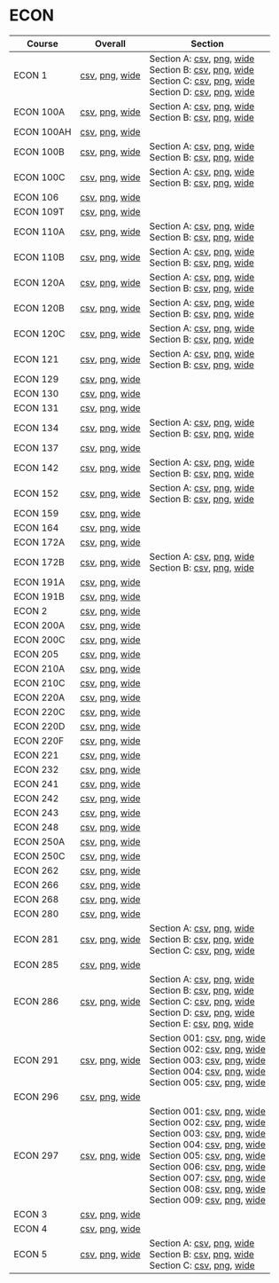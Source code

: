 # ECON

| Course | Overall | Section |
| ------ | ------- | ------- |
| ECON 1 | [csv](https://github.com/UCSD-Historical-Enrollment-Data/2024Fall/blob/main/overall/ECON%201.csv), [png](https://raw.githubusercontent.com/UCSD-Historical-Enrollment-Data/2024Fall/main/plot_overall/ECON%201.png), [wide](https://raw.githubusercontent.com/UCSD-Historical-Enrollment-Data/2024Fall/main/plot_overall_wide/ECON%201.png) | Section A: [csv](https://github.com/UCSD-Historical-Enrollment-Data/2024Fall/blob/main/section/ECON%201_A.csv), [png](https://raw.githubusercontent.com/UCSD-Historical-Enrollment-Data/2024Fall/main/plot_section/ECON%201_A.png), [wide](https://raw.githubusercontent.com/UCSD-Historical-Enrollment-Data/2024Fall/main/plot_section_wide/ECON%201_A.png)<br>Section B: [csv](https://github.com/UCSD-Historical-Enrollment-Data/2024Fall/blob/main/section/ECON%201_B.csv), [png](https://raw.githubusercontent.com/UCSD-Historical-Enrollment-Data/2024Fall/main/plot_section/ECON%201_B.png), [wide](https://raw.githubusercontent.com/UCSD-Historical-Enrollment-Data/2024Fall/main/plot_section_wide/ECON%201_B.png)<br>Section C: [csv](https://github.com/UCSD-Historical-Enrollment-Data/2024Fall/blob/main/section/ECON%201_C.csv), [png](https://raw.githubusercontent.com/UCSD-Historical-Enrollment-Data/2024Fall/main/plot_section/ECON%201_C.png), [wide](https://raw.githubusercontent.com/UCSD-Historical-Enrollment-Data/2024Fall/main/plot_section_wide/ECON%201_C.png)<br>Section D: [csv](https://github.com/UCSD-Historical-Enrollment-Data/2024Fall/blob/main/section/ECON%201_D.csv), [png](https://raw.githubusercontent.com/UCSD-Historical-Enrollment-Data/2024Fall/main/plot_section/ECON%201_D.png), [wide](https://raw.githubusercontent.com/UCSD-Historical-Enrollment-Data/2024Fall/main/plot_section_wide/ECON%201_D.png) |
| ECON 100A | [csv](https://github.com/UCSD-Historical-Enrollment-Data/2024Fall/blob/main/overall/ECON%20100A.csv), [png](https://raw.githubusercontent.com/UCSD-Historical-Enrollment-Data/2024Fall/main/plot_overall/ECON%20100A.png), [wide](https://raw.githubusercontent.com/UCSD-Historical-Enrollment-Data/2024Fall/main/plot_overall_wide/ECON%20100A.png) | Section A: [csv](https://github.com/UCSD-Historical-Enrollment-Data/2024Fall/blob/main/section/ECON%20100A_A.csv), [png](https://raw.githubusercontent.com/UCSD-Historical-Enrollment-Data/2024Fall/main/plot_section/ECON%20100A_A.png), [wide](https://raw.githubusercontent.com/UCSD-Historical-Enrollment-Data/2024Fall/main/plot_section_wide/ECON%20100A_A.png)<br>Section B: [csv](https://github.com/UCSD-Historical-Enrollment-Data/2024Fall/blob/main/section/ECON%20100A_B.csv), [png](https://raw.githubusercontent.com/UCSD-Historical-Enrollment-Data/2024Fall/main/plot_section/ECON%20100A_B.png), [wide](https://raw.githubusercontent.com/UCSD-Historical-Enrollment-Data/2024Fall/main/plot_section_wide/ECON%20100A_B.png) |
| ECON 100AH | [csv](https://github.com/UCSD-Historical-Enrollment-Data/2024Fall/blob/main/overall/ECON%20100AH.csv), [png](https://raw.githubusercontent.com/UCSD-Historical-Enrollment-Data/2024Fall/main/plot_overall/ECON%20100AH.png), [wide](https://raw.githubusercontent.com/UCSD-Historical-Enrollment-Data/2024Fall/main/plot_overall_wide/ECON%20100AH.png) |  |
| ECON 100B | [csv](https://github.com/UCSD-Historical-Enrollment-Data/2024Fall/blob/main/overall/ECON%20100B.csv), [png](https://raw.githubusercontent.com/UCSD-Historical-Enrollment-Data/2024Fall/main/plot_overall/ECON%20100B.png), [wide](https://raw.githubusercontent.com/UCSD-Historical-Enrollment-Data/2024Fall/main/plot_overall_wide/ECON%20100B.png) | Section A: [csv](https://github.com/UCSD-Historical-Enrollment-Data/2024Fall/blob/main/section/ECON%20100B_A.csv), [png](https://raw.githubusercontent.com/UCSD-Historical-Enrollment-Data/2024Fall/main/plot_section/ECON%20100B_A.png), [wide](https://raw.githubusercontent.com/UCSD-Historical-Enrollment-Data/2024Fall/main/plot_section_wide/ECON%20100B_A.png)<br>Section B: [csv](https://github.com/UCSD-Historical-Enrollment-Data/2024Fall/blob/main/section/ECON%20100B_B.csv), [png](https://raw.githubusercontent.com/UCSD-Historical-Enrollment-Data/2024Fall/main/plot_section/ECON%20100B_B.png), [wide](https://raw.githubusercontent.com/UCSD-Historical-Enrollment-Data/2024Fall/main/plot_section_wide/ECON%20100B_B.png) |
| ECON 100C | [csv](https://github.com/UCSD-Historical-Enrollment-Data/2024Fall/blob/main/overall/ECON%20100C.csv), [png](https://raw.githubusercontent.com/UCSD-Historical-Enrollment-Data/2024Fall/main/plot_overall/ECON%20100C.png), [wide](https://raw.githubusercontent.com/UCSD-Historical-Enrollment-Data/2024Fall/main/plot_overall_wide/ECON%20100C.png) | Section A: [csv](https://github.com/UCSD-Historical-Enrollment-Data/2024Fall/blob/main/section/ECON%20100C_A.csv), [png](https://raw.githubusercontent.com/UCSD-Historical-Enrollment-Data/2024Fall/main/plot_section/ECON%20100C_A.png), [wide](https://raw.githubusercontent.com/UCSD-Historical-Enrollment-Data/2024Fall/main/plot_section_wide/ECON%20100C_A.png)<br>Section B: [csv](https://github.com/UCSD-Historical-Enrollment-Data/2024Fall/blob/main/section/ECON%20100C_B.csv), [png](https://raw.githubusercontent.com/UCSD-Historical-Enrollment-Data/2024Fall/main/plot_section/ECON%20100C_B.png), [wide](https://raw.githubusercontent.com/UCSD-Historical-Enrollment-Data/2024Fall/main/plot_section_wide/ECON%20100C_B.png) |
| ECON 106 | [csv](https://github.com/UCSD-Historical-Enrollment-Data/2024Fall/blob/main/overall/ECON%20106.csv), [png](https://raw.githubusercontent.com/UCSD-Historical-Enrollment-Data/2024Fall/main/plot_overall/ECON%20106.png), [wide](https://raw.githubusercontent.com/UCSD-Historical-Enrollment-Data/2024Fall/main/plot_overall_wide/ECON%20106.png) |  |
| ECON 109T | [csv](https://github.com/UCSD-Historical-Enrollment-Data/2024Fall/blob/main/overall/ECON%20109T.csv), [png](https://raw.githubusercontent.com/UCSD-Historical-Enrollment-Data/2024Fall/main/plot_overall/ECON%20109T.png), [wide](https://raw.githubusercontent.com/UCSD-Historical-Enrollment-Data/2024Fall/main/plot_overall_wide/ECON%20109T.png) |  |
| ECON 110A | [csv](https://github.com/UCSD-Historical-Enrollment-Data/2024Fall/blob/main/overall/ECON%20110A.csv), [png](https://raw.githubusercontent.com/UCSD-Historical-Enrollment-Data/2024Fall/main/plot_overall/ECON%20110A.png), [wide](https://raw.githubusercontent.com/UCSD-Historical-Enrollment-Data/2024Fall/main/plot_overall_wide/ECON%20110A.png) | Section A: [csv](https://github.com/UCSD-Historical-Enrollment-Data/2024Fall/blob/main/section/ECON%20110A_A.csv), [png](https://raw.githubusercontent.com/UCSD-Historical-Enrollment-Data/2024Fall/main/plot_section/ECON%20110A_A.png), [wide](https://raw.githubusercontent.com/UCSD-Historical-Enrollment-Data/2024Fall/main/plot_section_wide/ECON%20110A_A.png)<br>Section B: [csv](https://github.com/UCSD-Historical-Enrollment-Data/2024Fall/blob/main/section/ECON%20110A_B.csv), [png](https://raw.githubusercontent.com/UCSD-Historical-Enrollment-Data/2024Fall/main/plot_section/ECON%20110A_B.png), [wide](https://raw.githubusercontent.com/UCSD-Historical-Enrollment-Data/2024Fall/main/plot_section_wide/ECON%20110A_B.png) |
| ECON 110B | [csv](https://github.com/UCSD-Historical-Enrollment-Data/2024Fall/blob/main/overall/ECON%20110B.csv), [png](https://raw.githubusercontent.com/UCSD-Historical-Enrollment-Data/2024Fall/main/plot_overall/ECON%20110B.png), [wide](https://raw.githubusercontent.com/UCSD-Historical-Enrollment-Data/2024Fall/main/plot_overall_wide/ECON%20110B.png) | Section A: [csv](https://github.com/UCSD-Historical-Enrollment-Data/2024Fall/blob/main/section/ECON%20110B_A.csv), [png](https://raw.githubusercontent.com/UCSD-Historical-Enrollment-Data/2024Fall/main/plot_section/ECON%20110B_A.png), [wide](https://raw.githubusercontent.com/UCSD-Historical-Enrollment-Data/2024Fall/main/plot_section_wide/ECON%20110B_A.png)<br>Section B: [csv](https://github.com/UCSD-Historical-Enrollment-Data/2024Fall/blob/main/section/ECON%20110B_B.csv), [png](https://raw.githubusercontent.com/UCSD-Historical-Enrollment-Data/2024Fall/main/plot_section/ECON%20110B_B.png), [wide](https://raw.githubusercontent.com/UCSD-Historical-Enrollment-Data/2024Fall/main/plot_section_wide/ECON%20110B_B.png) |
| ECON 120A | [csv](https://github.com/UCSD-Historical-Enrollment-Data/2024Fall/blob/main/overall/ECON%20120A.csv), [png](https://raw.githubusercontent.com/UCSD-Historical-Enrollment-Data/2024Fall/main/plot_overall/ECON%20120A.png), [wide](https://raw.githubusercontent.com/UCSD-Historical-Enrollment-Data/2024Fall/main/plot_overall_wide/ECON%20120A.png) | Section A: [csv](https://github.com/UCSD-Historical-Enrollment-Data/2024Fall/blob/main/section/ECON%20120A_A.csv), [png](https://raw.githubusercontent.com/UCSD-Historical-Enrollment-Data/2024Fall/main/plot_section/ECON%20120A_A.png), [wide](https://raw.githubusercontent.com/UCSD-Historical-Enrollment-Data/2024Fall/main/plot_section_wide/ECON%20120A_A.png)<br>Section B: [csv](https://github.com/UCSD-Historical-Enrollment-Data/2024Fall/blob/main/section/ECON%20120A_B.csv), [png](https://raw.githubusercontent.com/UCSD-Historical-Enrollment-Data/2024Fall/main/plot_section/ECON%20120A_B.png), [wide](https://raw.githubusercontent.com/UCSD-Historical-Enrollment-Data/2024Fall/main/plot_section_wide/ECON%20120A_B.png) |
| ECON 120B | [csv](https://github.com/UCSD-Historical-Enrollment-Data/2024Fall/blob/main/overall/ECON%20120B.csv), [png](https://raw.githubusercontent.com/UCSD-Historical-Enrollment-Data/2024Fall/main/plot_overall/ECON%20120B.png), [wide](https://raw.githubusercontent.com/UCSD-Historical-Enrollment-Data/2024Fall/main/plot_overall_wide/ECON%20120B.png) | Section A: [csv](https://github.com/UCSD-Historical-Enrollment-Data/2024Fall/blob/main/section/ECON%20120B_A.csv), [png](https://raw.githubusercontent.com/UCSD-Historical-Enrollment-Data/2024Fall/main/plot_section/ECON%20120B_A.png), [wide](https://raw.githubusercontent.com/UCSD-Historical-Enrollment-Data/2024Fall/main/plot_section_wide/ECON%20120B_A.png)<br>Section B: [csv](https://github.com/UCSD-Historical-Enrollment-Data/2024Fall/blob/main/section/ECON%20120B_B.csv), [png](https://raw.githubusercontent.com/UCSD-Historical-Enrollment-Data/2024Fall/main/plot_section/ECON%20120B_B.png), [wide](https://raw.githubusercontent.com/UCSD-Historical-Enrollment-Data/2024Fall/main/plot_section_wide/ECON%20120B_B.png) |
| ECON 120C | [csv](https://github.com/UCSD-Historical-Enrollment-Data/2024Fall/blob/main/overall/ECON%20120C.csv), [png](https://raw.githubusercontent.com/UCSD-Historical-Enrollment-Data/2024Fall/main/plot_overall/ECON%20120C.png), [wide](https://raw.githubusercontent.com/UCSD-Historical-Enrollment-Data/2024Fall/main/plot_overall_wide/ECON%20120C.png) | Section A: [csv](https://github.com/UCSD-Historical-Enrollment-Data/2024Fall/blob/main/section/ECON%20120C_A.csv), [png](https://raw.githubusercontent.com/UCSD-Historical-Enrollment-Data/2024Fall/main/plot_section/ECON%20120C_A.png), [wide](https://raw.githubusercontent.com/UCSD-Historical-Enrollment-Data/2024Fall/main/plot_section_wide/ECON%20120C_A.png)<br>Section B: [csv](https://github.com/UCSD-Historical-Enrollment-Data/2024Fall/blob/main/section/ECON%20120C_B.csv), [png](https://raw.githubusercontent.com/UCSD-Historical-Enrollment-Data/2024Fall/main/plot_section/ECON%20120C_B.png), [wide](https://raw.githubusercontent.com/UCSD-Historical-Enrollment-Data/2024Fall/main/plot_section_wide/ECON%20120C_B.png) |
| ECON 121 | [csv](https://github.com/UCSD-Historical-Enrollment-Data/2024Fall/blob/main/overall/ECON%20121.csv), [png](https://raw.githubusercontent.com/UCSD-Historical-Enrollment-Data/2024Fall/main/plot_overall/ECON%20121.png), [wide](https://raw.githubusercontent.com/UCSD-Historical-Enrollment-Data/2024Fall/main/plot_overall_wide/ECON%20121.png) | Section A: [csv](https://github.com/UCSD-Historical-Enrollment-Data/2024Fall/blob/main/section/ECON%20121_A.csv), [png](https://raw.githubusercontent.com/UCSD-Historical-Enrollment-Data/2024Fall/main/plot_section/ECON%20121_A.png), [wide](https://raw.githubusercontent.com/UCSD-Historical-Enrollment-Data/2024Fall/main/plot_section_wide/ECON%20121_A.png)<br>Section B: [csv](https://github.com/UCSD-Historical-Enrollment-Data/2024Fall/blob/main/section/ECON%20121_B.csv), [png](https://raw.githubusercontent.com/UCSD-Historical-Enrollment-Data/2024Fall/main/plot_section/ECON%20121_B.png), [wide](https://raw.githubusercontent.com/UCSD-Historical-Enrollment-Data/2024Fall/main/plot_section_wide/ECON%20121_B.png) |
| ECON 129 | [csv](https://github.com/UCSD-Historical-Enrollment-Data/2024Fall/blob/main/overall/ECON%20129.csv), [png](https://raw.githubusercontent.com/UCSD-Historical-Enrollment-Data/2024Fall/main/plot_overall/ECON%20129.png), [wide](https://raw.githubusercontent.com/UCSD-Historical-Enrollment-Data/2024Fall/main/plot_overall_wide/ECON%20129.png) |  |
| ECON 130 | [csv](https://github.com/UCSD-Historical-Enrollment-Data/2024Fall/blob/main/overall/ECON%20130.csv), [png](https://raw.githubusercontent.com/UCSD-Historical-Enrollment-Data/2024Fall/main/plot_overall/ECON%20130.png), [wide](https://raw.githubusercontent.com/UCSD-Historical-Enrollment-Data/2024Fall/main/plot_overall_wide/ECON%20130.png) |  |
| ECON 131 | [csv](https://github.com/UCSD-Historical-Enrollment-Data/2024Fall/blob/main/overall/ECON%20131.csv), [png](https://raw.githubusercontent.com/UCSD-Historical-Enrollment-Data/2024Fall/main/plot_overall/ECON%20131.png), [wide](https://raw.githubusercontent.com/UCSD-Historical-Enrollment-Data/2024Fall/main/plot_overall_wide/ECON%20131.png) |  |
| ECON 134 | [csv](https://github.com/UCSD-Historical-Enrollment-Data/2024Fall/blob/main/overall/ECON%20134.csv), [png](https://raw.githubusercontent.com/UCSD-Historical-Enrollment-Data/2024Fall/main/plot_overall/ECON%20134.png), [wide](https://raw.githubusercontent.com/UCSD-Historical-Enrollment-Data/2024Fall/main/plot_overall_wide/ECON%20134.png) | Section A: [csv](https://github.com/UCSD-Historical-Enrollment-Data/2024Fall/blob/main/section/ECON%20134_A.csv), [png](https://raw.githubusercontent.com/UCSD-Historical-Enrollment-Data/2024Fall/main/plot_section/ECON%20134_A.png), [wide](https://raw.githubusercontent.com/UCSD-Historical-Enrollment-Data/2024Fall/main/plot_section_wide/ECON%20134_A.png)<br>Section B: [csv](https://github.com/UCSD-Historical-Enrollment-Data/2024Fall/blob/main/section/ECON%20134_B.csv), [png](https://raw.githubusercontent.com/UCSD-Historical-Enrollment-Data/2024Fall/main/plot_section/ECON%20134_B.png), [wide](https://raw.githubusercontent.com/UCSD-Historical-Enrollment-Data/2024Fall/main/plot_section_wide/ECON%20134_B.png) |
| ECON 137 | [csv](https://github.com/UCSD-Historical-Enrollment-Data/2024Fall/blob/main/overall/ECON%20137.csv), [png](https://raw.githubusercontent.com/UCSD-Historical-Enrollment-Data/2024Fall/main/plot_overall/ECON%20137.png), [wide](https://raw.githubusercontent.com/UCSD-Historical-Enrollment-Data/2024Fall/main/plot_overall_wide/ECON%20137.png) |  |
| ECON 142 | [csv](https://github.com/UCSD-Historical-Enrollment-Data/2024Fall/blob/main/overall/ECON%20142.csv), [png](https://raw.githubusercontent.com/UCSD-Historical-Enrollment-Data/2024Fall/main/plot_overall/ECON%20142.png), [wide](https://raw.githubusercontent.com/UCSD-Historical-Enrollment-Data/2024Fall/main/plot_overall_wide/ECON%20142.png) | Section A: [csv](https://github.com/UCSD-Historical-Enrollment-Data/2024Fall/blob/main/section/ECON%20142_A.csv), [png](https://raw.githubusercontent.com/UCSD-Historical-Enrollment-Data/2024Fall/main/plot_section/ECON%20142_A.png), [wide](https://raw.githubusercontent.com/UCSD-Historical-Enrollment-Data/2024Fall/main/plot_section_wide/ECON%20142_A.png)<br>Section B: [csv](https://github.com/UCSD-Historical-Enrollment-Data/2024Fall/blob/main/section/ECON%20142_B.csv), [png](https://raw.githubusercontent.com/UCSD-Historical-Enrollment-Data/2024Fall/main/plot_section/ECON%20142_B.png), [wide](https://raw.githubusercontent.com/UCSD-Historical-Enrollment-Data/2024Fall/main/plot_section_wide/ECON%20142_B.png) |
| ECON 152 | [csv](https://github.com/UCSD-Historical-Enrollment-Data/2024Fall/blob/main/overall/ECON%20152.csv), [png](https://raw.githubusercontent.com/UCSD-Historical-Enrollment-Data/2024Fall/main/plot_overall/ECON%20152.png), [wide](https://raw.githubusercontent.com/UCSD-Historical-Enrollment-Data/2024Fall/main/plot_overall_wide/ECON%20152.png) | Section A: [csv](https://github.com/UCSD-Historical-Enrollment-Data/2024Fall/blob/main/section/ECON%20152_A.csv), [png](https://raw.githubusercontent.com/UCSD-Historical-Enrollment-Data/2024Fall/main/plot_section/ECON%20152_A.png), [wide](https://raw.githubusercontent.com/UCSD-Historical-Enrollment-Data/2024Fall/main/plot_section_wide/ECON%20152_A.png)<br>Section B: [csv](https://github.com/UCSD-Historical-Enrollment-Data/2024Fall/blob/main/section/ECON%20152_B.csv), [png](https://raw.githubusercontent.com/UCSD-Historical-Enrollment-Data/2024Fall/main/plot_section/ECON%20152_B.png), [wide](https://raw.githubusercontent.com/UCSD-Historical-Enrollment-Data/2024Fall/main/plot_section_wide/ECON%20152_B.png) |
| ECON 159 | [csv](https://github.com/UCSD-Historical-Enrollment-Data/2024Fall/blob/main/overall/ECON%20159.csv), [png](https://raw.githubusercontent.com/UCSD-Historical-Enrollment-Data/2024Fall/main/plot_overall/ECON%20159.png), [wide](https://raw.githubusercontent.com/UCSD-Historical-Enrollment-Data/2024Fall/main/plot_overall_wide/ECON%20159.png) |  |
| ECON 164 | [csv](https://github.com/UCSD-Historical-Enrollment-Data/2024Fall/blob/main/overall/ECON%20164.csv), [png](https://raw.githubusercontent.com/UCSD-Historical-Enrollment-Data/2024Fall/main/plot_overall/ECON%20164.png), [wide](https://raw.githubusercontent.com/UCSD-Historical-Enrollment-Data/2024Fall/main/plot_overall_wide/ECON%20164.png) |  |
| ECON 172A | [csv](https://github.com/UCSD-Historical-Enrollment-Data/2024Fall/blob/main/overall/ECON%20172A.csv), [png](https://raw.githubusercontent.com/UCSD-Historical-Enrollment-Data/2024Fall/main/plot_overall/ECON%20172A.png), [wide](https://raw.githubusercontent.com/UCSD-Historical-Enrollment-Data/2024Fall/main/plot_overall_wide/ECON%20172A.png) |  |
| ECON 172B | [csv](https://github.com/UCSD-Historical-Enrollment-Data/2024Fall/blob/main/overall/ECON%20172B.csv), [png](https://raw.githubusercontent.com/UCSD-Historical-Enrollment-Data/2024Fall/main/plot_overall/ECON%20172B.png), [wide](https://raw.githubusercontent.com/UCSD-Historical-Enrollment-Data/2024Fall/main/plot_overall_wide/ECON%20172B.png) | Section A: [csv](https://github.com/UCSD-Historical-Enrollment-Data/2024Fall/blob/main/section/ECON%20172B_A.csv), [png](https://raw.githubusercontent.com/UCSD-Historical-Enrollment-Data/2024Fall/main/plot_section/ECON%20172B_A.png), [wide](https://raw.githubusercontent.com/UCSD-Historical-Enrollment-Data/2024Fall/main/plot_section_wide/ECON%20172B_A.png)<br>Section B: [csv](https://github.com/UCSD-Historical-Enrollment-Data/2024Fall/blob/main/section/ECON%20172B_B.csv), [png](https://raw.githubusercontent.com/UCSD-Historical-Enrollment-Data/2024Fall/main/plot_section/ECON%20172B_B.png), [wide](https://raw.githubusercontent.com/UCSD-Historical-Enrollment-Data/2024Fall/main/plot_section_wide/ECON%20172B_B.png) |
| ECON 191A | [csv](https://github.com/UCSD-Historical-Enrollment-Data/2024Fall/blob/main/overall/ECON%20191A.csv), [png](https://raw.githubusercontent.com/UCSD-Historical-Enrollment-Data/2024Fall/main/plot_overall/ECON%20191A.png), [wide](https://raw.githubusercontent.com/UCSD-Historical-Enrollment-Data/2024Fall/main/plot_overall_wide/ECON%20191A.png) |  |
| ECON 191B | [csv](https://github.com/UCSD-Historical-Enrollment-Data/2024Fall/blob/main/overall/ECON%20191B.csv), [png](https://raw.githubusercontent.com/UCSD-Historical-Enrollment-Data/2024Fall/main/plot_overall/ECON%20191B.png), [wide](https://raw.githubusercontent.com/UCSD-Historical-Enrollment-Data/2024Fall/main/plot_overall_wide/ECON%20191B.png) |  |
| ECON 2 | [csv](https://github.com/UCSD-Historical-Enrollment-Data/2024Fall/blob/main/overall/ECON%202.csv), [png](https://raw.githubusercontent.com/UCSD-Historical-Enrollment-Data/2024Fall/main/plot_overall/ECON%202.png), [wide](https://raw.githubusercontent.com/UCSD-Historical-Enrollment-Data/2024Fall/main/plot_overall_wide/ECON%202.png) |  |
| ECON 200A | [csv](https://github.com/UCSD-Historical-Enrollment-Data/2024Fall/blob/main/overall/ECON%20200A.csv), [png](https://raw.githubusercontent.com/UCSD-Historical-Enrollment-Data/2024Fall/main/plot_overall/ECON%20200A.png), [wide](https://raw.githubusercontent.com/UCSD-Historical-Enrollment-Data/2024Fall/main/plot_overall_wide/ECON%20200A.png) |  |
| ECON 200C | [csv](https://github.com/UCSD-Historical-Enrollment-Data/2024Fall/blob/main/overall/ECON%20200C.csv), [png](https://raw.githubusercontent.com/UCSD-Historical-Enrollment-Data/2024Fall/main/plot_overall/ECON%20200C.png), [wide](https://raw.githubusercontent.com/UCSD-Historical-Enrollment-Data/2024Fall/main/plot_overall_wide/ECON%20200C.png) |  |
| ECON 205 | [csv](https://github.com/UCSD-Historical-Enrollment-Data/2024Fall/blob/main/overall/ECON%20205.csv), [png](https://raw.githubusercontent.com/UCSD-Historical-Enrollment-Data/2024Fall/main/plot_overall/ECON%20205.png), [wide](https://raw.githubusercontent.com/UCSD-Historical-Enrollment-Data/2024Fall/main/plot_overall_wide/ECON%20205.png) |  |
| ECON 210A | [csv](https://github.com/UCSD-Historical-Enrollment-Data/2024Fall/blob/main/overall/ECON%20210A.csv), [png](https://raw.githubusercontent.com/UCSD-Historical-Enrollment-Data/2024Fall/main/plot_overall/ECON%20210A.png), [wide](https://raw.githubusercontent.com/UCSD-Historical-Enrollment-Data/2024Fall/main/plot_overall_wide/ECON%20210A.png) |  |
| ECON 210C | [csv](https://github.com/UCSD-Historical-Enrollment-Data/2024Fall/blob/main/overall/ECON%20210C.csv), [png](https://raw.githubusercontent.com/UCSD-Historical-Enrollment-Data/2024Fall/main/plot_overall/ECON%20210C.png), [wide](https://raw.githubusercontent.com/UCSD-Historical-Enrollment-Data/2024Fall/main/plot_overall_wide/ECON%20210C.png) |  |
| ECON 220A | [csv](https://github.com/UCSD-Historical-Enrollment-Data/2024Fall/blob/main/overall/ECON%20220A.csv), [png](https://raw.githubusercontent.com/UCSD-Historical-Enrollment-Data/2024Fall/main/plot_overall/ECON%20220A.png), [wide](https://raw.githubusercontent.com/UCSD-Historical-Enrollment-Data/2024Fall/main/plot_overall_wide/ECON%20220A.png) |  |
| ECON 220C | [csv](https://github.com/UCSD-Historical-Enrollment-Data/2024Fall/blob/main/overall/ECON%20220C.csv), [png](https://raw.githubusercontent.com/UCSD-Historical-Enrollment-Data/2024Fall/main/plot_overall/ECON%20220C.png), [wide](https://raw.githubusercontent.com/UCSD-Historical-Enrollment-Data/2024Fall/main/plot_overall_wide/ECON%20220C.png) |  |
| ECON 220D | [csv](https://github.com/UCSD-Historical-Enrollment-Data/2024Fall/blob/main/overall/ECON%20220D.csv), [png](https://raw.githubusercontent.com/UCSD-Historical-Enrollment-Data/2024Fall/main/plot_overall/ECON%20220D.png), [wide](https://raw.githubusercontent.com/UCSD-Historical-Enrollment-Data/2024Fall/main/plot_overall_wide/ECON%20220D.png) |  |
| ECON 220F | [csv](https://github.com/UCSD-Historical-Enrollment-Data/2024Fall/blob/main/overall/ECON%20220F.csv), [png](https://raw.githubusercontent.com/UCSD-Historical-Enrollment-Data/2024Fall/main/plot_overall/ECON%20220F.png), [wide](https://raw.githubusercontent.com/UCSD-Historical-Enrollment-Data/2024Fall/main/plot_overall_wide/ECON%20220F.png) |  |
| ECON 221 | [csv](https://github.com/UCSD-Historical-Enrollment-Data/2024Fall/blob/main/overall/ECON%20221.csv), [png](https://raw.githubusercontent.com/UCSD-Historical-Enrollment-Data/2024Fall/main/plot_overall/ECON%20221.png), [wide](https://raw.githubusercontent.com/UCSD-Historical-Enrollment-Data/2024Fall/main/plot_overall_wide/ECON%20221.png) |  |
| ECON 232 | [csv](https://github.com/UCSD-Historical-Enrollment-Data/2024Fall/blob/main/overall/ECON%20232.csv), [png](https://raw.githubusercontent.com/UCSD-Historical-Enrollment-Data/2024Fall/main/plot_overall/ECON%20232.png), [wide](https://raw.githubusercontent.com/UCSD-Historical-Enrollment-Data/2024Fall/main/plot_overall_wide/ECON%20232.png) |  |
| ECON 241 | [csv](https://github.com/UCSD-Historical-Enrollment-Data/2024Fall/blob/main/overall/ECON%20241.csv), [png](https://raw.githubusercontent.com/UCSD-Historical-Enrollment-Data/2024Fall/main/plot_overall/ECON%20241.png), [wide](https://raw.githubusercontent.com/UCSD-Historical-Enrollment-Data/2024Fall/main/plot_overall_wide/ECON%20241.png) |  |
| ECON 242 | [csv](https://github.com/UCSD-Historical-Enrollment-Data/2024Fall/blob/main/overall/ECON%20242.csv), [png](https://raw.githubusercontent.com/UCSD-Historical-Enrollment-Data/2024Fall/main/plot_overall/ECON%20242.png), [wide](https://raw.githubusercontent.com/UCSD-Historical-Enrollment-Data/2024Fall/main/plot_overall_wide/ECON%20242.png) |  |
| ECON 243 | [csv](https://github.com/UCSD-Historical-Enrollment-Data/2024Fall/blob/main/overall/ECON%20243.csv), [png](https://raw.githubusercontent.com/UCSD-Historical-Enrollment-Data/2024Fall/main/plot_overall/ECON%20243.png), [wide](https://raw.githubusercontent.com/UCSD-Historical-Enrollment-Data/2024Fall/main/plot_overall_wide/ECON%20243.png) |  |
| ECON 248 | [csv](https://github.com/UCSD-Historical-Enrollment-Data/2024Fall/blob/main/overall/ECON%20248.csv), [png](https://raw.githubusercontent.com/UCSD-Historical-Enrollment-Data/2024Fall/main/plot_overall/ECON%20248.png), [wide](https://raw.githubusercontent.com/UCSD-Historical-Enrollment-Data/2024Fall/main/plot_overall_wide/ECON%20248.png) |  |
| ECON 250A | [csv](https://github.com/UCSD-Historical-Enrollment-Data/2024Fall/blob/main/overall/ECON%20250A.csv), [png](https://raw.githubusercontent.com/UCSD-Historical-Enrollment-Data/2024Fall/main/plot_overall/ECON%20250A.png), [wide](https://raw.githubusercontent.com/UCSD-Historical-Enrollment-Data/2024Fall/main/plot_overall_wide/ECON%20250A.png) |  |
| ECON 250C | [csv](https://github.com/UCSD-Historical-Enrollment-Data/2024Fall/blob/main/overall/ECON%20250C.csv), [png](https://raw.githubusercontent.com/UCSD-Historical-Enrollment-Data/2024Fall/main/plot_overall/ECON%20250C.png), [wide](https://raw.githubusercontent.com/UCSD-Historical-Enrollment-Data/2024Fall/main/plot_overall_wide/ECON%20250C.png) |  |
| ECON 262 | [csv](https://github.com/UCSD-Historical-Enrollment-Data/2024Fall/blob/main/overall/ECON%20262.csv), [png](https://raw.githubusercontent.com/UCSD-Historical-Enrollment-Data/2024Fall/main/plot_overall/ECON%20262.png), [wide](https://raw.githubusercontent.com/UCSD-Historical-Enrollment-Data/2024Fall/main/plot_overall_wide/ECON%20262.png) |  |
| ECON 266 | [csv](https://github.com/UCSD-Historical-Enrollment-Data/2024Fall/blob/main/overall/ECON%20266.csv), [png](https://raw.githubusercontent.com/UCSD-Historical-Enrollment-Data/2024Fall/main/plot_overall/ECON%20266.png), [wide](https://raw.githubusercontent.com/UCSD-Historical-Enrollment-Data/2024Fall/main/plot_overall_wide/ECON%20266.png) |  |
| ECON 268 | [csv](https://github.com/UCSD-Historical-Enrollment-Data/2024Fall/blob/main/overall/ECON%20268.csv), [png](https://raw.githubusercontent.com/UCSD-Historical-Enrollment-Data/2024Fall/main/plot_overall/ECON%20268.png), [wide](https://raw.githubusercontent.com/UCSD-Historical-Enrollment-Data/2024Fall/main/plot_overall_wide/ECON%20268.png) |  |
| ECON 280 | [csv](https://github.com/UCSD-Historical-Enrollment-Data/2024Fall/blob/main/overall/ECON%20280.csv), [png](https://raw.githubusercontent.com/UCSD-Historical-Enrollment-Data/2024Fall/main/plot_overall/ECON%20280.png), [wide](https://raw.githubusercontent.com/UCSD-Historical-Enrollment-Data/2024Fall/main/plot_overall_wide/ECON%20280.png) |  |
| ECON 281 | [csv](https://github.com/UCSD-Historical-Enrollment-Data/2024Fall/blob/main/overall/ECON%20281.csv), [png](https://raw.githubusercontent.com/UCSD-Historical-Enrollment-Data/2024Fall/main/plot_overall/ECON%20281.png), [wide](https://raw.githubusercontent.com/UCSD-Historical-Enrollment-Data/2024Fall/main/plot_overall_wide/ECON%20281.png) | Section A: [csv](https://github.com/UCSD-Historical-Enrollment-Data/2024Fall/blob/main/section/ECON%20281_A.csv), [png](https://raw.githubusercontent.com/UCSD-Historical-Enrollment-Data/2024Fall/main/plot_section/ECON%20281_A.png), [wide](https://raw.githubusercontent.com/UCSD-Historical-Enrollment-Data/2024Fall/main/plot_section_wide/ECON%20281_A.png)<br>Section B: [csv](https://github.com/UCSD-Historical-Enrollment-Data/2024Fall/blob/main/section/ECON%20281_B.csv), [png](https://raw.githubusercontent.com/UCSD-Historical-Enrollment-Data/2024Fall/main/plot_section/ECON%20281_B.png), [wide](https://raw.githubusercontent.com/UCSD-Historical-Enrollment-Data/2024Fall/main/plot_section_wide/ECON%20281_B.png)<br>Section C: [csv](https://github.com/UCSD-Historical-Enrollment-Data/2024Fall/blob/main/section/ECON%20281_C.csv), [png](https://raw.githubusercontent.com/UCSD-Historical-Enrollment-Data/2024Fall/main/plot_section/ECON%20281_C.png), [wide](https://raw.githubusercontent.com/UCSD-Historical-Enrollment-Data/2024Fall/main/plot_section_wide/ECON%20281_C.png) |
| ECON 285 | [csv](https://github.com/UCSD-Historical-Enrollment-Data/2024Fall/blob/main/overall/ECON%20285.csv), [png](https://raw.githubusercontent.com/UCSD-Historical-Enrollment-Data/2024Fall/main/plot_overall/ECON%20285.png), [wide](https://raw.githubusercontent.com/UCSD-Historical-Enrollment-Data/2024Fall/main/plot_overall_wide/ECON%20285.png) |  |
| ECON 286 | [csv](https://github.com/UCSD-Historical-Enrollment-Data/2024Fall/blob/main/overall/ECON%20286.csv), [png](https://raw.githubusercontent.com/UCSD-Historical-Enrollment-Data/2024Fall/main/plot_overall/ECON%20286.png), [wide](https://raw.githubusercontent.com/UCSD-Historical-Enrollment-Data/2024Fall/main/plot_overall_wide/ECON%20286.png) | Section A: [csv](https://github.com/UCSD-Historical-Enrollment-Data/2024Fall/blob/main/section/ECON%20286_A.csv), [png](https://raw.githubusercontent.com/UCSD-Historical-Enrollment-Data/2024Fall/main/plot_section/ECON%20286_A.png), [wide](https://raw.githubusercontent.com/UCSD-Historical-Enrollment-Data/2024Fall/main/plot_section_wide/ECON%20286_A.png)<br>Section B: [csv](https://github.com/UCSD-Historical-Enrollment-Data/2024Fall/blob/main/section/ECON%20286_B.csv), [png](https://raw.githubusercontent.com/UCSD-Historical-Enrollment-Data/2024Fall/main/plot_section/ECON%20286_B.png), [wide](https://raw.githubusercontent.com/UCSD-Historical-Enrollment-Data/2024Fall/main/plot_section_wide/ECON%20286_B.png)<br>Section C: [csv](https://github.com/UCSD-Historical-Enrollment-Data/2024Fall/blob/main/section/ECON%20286_C.csv), [png](https://raw.githubusercontent.com/UCSD-Historical-Enrollment-Data/2024Fall/main/plot_section/ECON%20286_C.png), [wide](https://raw.githubusercontent.com/UCSD-Historical-Enrollment-Data/2024Fall/main/plot_section_wide/ECON%20286_C.png)<br>Section D: [csv](https://github.com/UCSD-Historical-Enrollment-Data/2024Fall/blob/main/section/ECON%20286_D.csv), [png](https://raw.githubusercontent.com/UCSD-Historical-Enrollment-Data/2024Fall/main/plot_section/ECON%20286_D.png), [wide](https://raw.githubusercontent.com/UCSD-Historical-Enrollment-Data/2024Fall/main/plot_section_wide/ECON%20286_D.png)<br>Section E: [csv](https://github.com/UCSD-Historical-Enrollment-Data/2024Fall/blob/main/section/ECON%20286_E.csv), [png](https://raw.githubusercontent.com/UCSD-Historical-Enrollment-Data/2024Fall/main/plot_section/ECON%20286_E.png), [wide](https://raw.githubusercontent.com/UCSD-Historical-Enrollment-Data/2024Fall/main/plot_section_wide/ECON%20286_E.png) |
| ECON 291 | [csv](https://github.com/UCSD-Historical-Enrollment-Data/2024Fall/blob/main/overall/ECON%20291.csv), [png](https://raw.githubusercontent.com/UCSD-Historical-Enrollment-Data/2024Fall/main/plot_overall/ECON%20291.png), [wide](https://raw.githubusercontent.com/UCSD-Historical-Enrollment-Data/2024Fall/main/plot_overall_wide/ECON%20291.png) | Section 001: [csv](https://github.com/UCSD-Historical-Enrollment-Data/2024Fall/blob/main/section/ECON%20291_001.csv), [png](https://raw.githubusercontent.com/UCSD-Historical-Enrollment-Data/2024Fall/main/plot_section/ECON%20291_001.png), [wide](https://raw.githubusercontent.com/UCSD-Historical-Enrollment-Data/2024Fall/main/plot_section_wide/ECON%20291_001.png)<br>Section 002: [csv](https://github.com/UCSD-Historical-Enrollment-Data/2024Fall/blob/main/section/ECON%20291_002.csv), [png](https://raw.githubusercontent.com/UCSD-Historical-Enrollment-Data/2024Fall/main/plot_section/ECON%20291_002.png), [wide](https://raw.githubusercontent.com/UCSD-Historical-Enrollment-Data/2024Fall/main/plot_section_wide/ECON%20291_002.png)<br>Section 003: [csv](https://github.com/UCSD-Historical-Enrollment-Data/2024Fall/blob/main/section/ECON%20291_003.csv), [png](https://raw.githubusercontent.com/UCSD-Historical-Enrollment-Data/2024Fall/main/plot_section/ECON%20291_003.png), [wide](https://raw.githubusercontent.com/UCSD-Historical-Enrollment-Data/2024Fall/main/plot_section_wide/ECON%20291_003.png)<br>Section 004: [csv](https://github.com/UCSD-Historical-Enrollment-Data/2024Fall/blob/main/section/ECON%20291_004.csv), [png](https://raw.githubusercontent.com/UCSD-Historical-Enrollment-Data/2024Fall/main/plot_section/ECON%20291_004.png), [wide](https://raw.githubusercontent.com/UCSD-Historical-Enrollment-Data/2024Fall/main/plot_section_wide/ECON%20291_004.png)<br>Section 005: [csv](https://github.com/UCSD-Historical-Enrollment-Data/2024Fall/blob/main/section/ECON%20291_005.csv), [png](https://raw.githubusercontent.com/UCSD-Historical-Enrollment-Data/2024Fall/main/plot_section/ECON%20291_005.png), [wide](https://raw.githubusercontent.com/UCSD-Historical-Enrollment-Data/2024Fall/main/plot_section_wide/ECON%20291_005.png) |
| ECON 296 | [csv](https://github.com/UCSD-Historical-Enrollment-Data/2024Fall/blob/main/overall/ECON%20296.csv), [png](https://raw.githubusercontent.com/UCSD-Historical-Enrollment-Data/2024Fall/main/plot_overall/ECON%20296.png), [wide](https://raw.githubusercontent.com/UCSD-Historical-Enrollment-Data/2024Fall/main/plot_overall_wide/ECON%20296.png) |  |
| ECON 297 | [csv](https://github.com/UCSD-Historical-Enrollment-Data/2024Fall/blob/main/overall/ECON%20297.csv), [png](https://raw.githubusercontent.com/UCSD-Historical-Enrollment-Data/2024Fall/main/plot_overall/ECON%20297.png), [wide](https://raw.githubusercontent.com/UCSD-Historical-Enrollment-Data/2024Fall/main/plot_overall_wide/ECON%20297.png) | Section 001: [csv](https://github.com/UCSD-Historical-Enrollment-Data/2024Fall/blob/main/section/ECON%20297_001.csv), [png](https://raw.githubusercontent.com/UCSD-Historical-Enrollment-Data/2024Fall/main/plot_section/ECON%20297_001.png), [wide](https://raw.githubusercontent.com/UCSD-Historical-Enrollment-Data/2024Fall/main/plot_section_wide/ECON%20297_001.png)<br>Section 002: [csv](https://github.com/UCSD-Historical-Enrollment-Data/2024Fall/blob/main/section/ECON%20297_002.csv), [png](https://raw.githubusercontent.com/UCSD-Historical-Enrollment-Data/2024Fall/main/plot_section/ECON%20297_002.png), [wide](https://raw.githubusercontent.com/UCSD-Historical-Enrollment-Data/2024Fall/main/plot_section_wide/ECON%20297_002.png)<br>Section 003: [csv](https://github.com/UCSD-Historical-Enrollment-Data/2024Fall/blob/main/section/ECON%20297_003.csv), [png](https://raw.githubusercontent.com/UCSD-Historical-Enrollment-Data/2024Fall/main/plot_section/ECON%20297_003.png), [wide](https://raw.githubusercontent.com/UCSD-Historical-Enrollment-Data/2024Fall/main/plot_section_wide/ECON%20297_003.png)<br>Section 004: [csv](https://github.com/UCSD-Historical-Enrollment-Data/2024Fall/blob/main/section/ECON%20297_004.csv), [png](https://raw.githubusercontent.com/UCSD-Historical-Enrollment-Data/2024Fall/main/plot_section/ECON%20297_004.png), [wide](https://raw.githubusercontent.com/UCSD-Historical-Enrollment-Data/2024Fall/main/plot_section_wide/ECON%20297_004.png)<br>Section 005: [csv](https://github.com/UCSD-Historical-Enrollment-Data/2024Fall/blob/main/section/ECON%20297_005.csv), [png](https://raw.githubusercontent.com/UCSD-Historical-Enrollment-Data/2024Fall/main/plot_section/ECON%20297_005.png), [wide](https://raw.githubusercontent.com/UCSD-Historical-Enrollment-Data/2024Fall/main/plot_section_wide/ECON%20297_005.png)<br>Section 006: [csv](https://github.com/UCSD-Historical-Enrollment-Data/2024Fall/blob/main/section/ECON%20297_006.csv), [png](https://raw.githubusercontent.com/UCSD-Historical-Enrollment-Data/2024Fall/main/plot_section/ECON%20297_006.png), [wide](https://raw.githubusercontent.com/UCSD-Historical-Enrollment-Data/2024Fall/main/plot_section_wide/ECON%20297_006.png)<br>Section 007: [csv](https://github.com/UCSD-Historical-Enrollment-Data/2024Fall/blob/main/section/ECON%20297_007.csv), [png](https://raw.githubusercontent.com/UCSD-Historical-Enrollment-Data/2024Fall/main/plot_section/ECON%20297_007.png), [wide](https://raw.githubusercontent.com/UCSD-Historical-Enrollment-Data/2024Fall/main/plot_section_wide/ECON%20297_007.png)<br>Section 008: [csv](https://github.com/UCSD-Historical-Enrollment-Data/2024Fall/blob/main/section/ECON%20297_008.csv), [png](https://raw.githubusercontent.com/UCSD-Historical-Enrollment-Data/2024Fall/main/plot_section/ECON%20297_008.png), [wide](https://raw.githubusercontent.com/UCSD-Historical-Enrollment-Data/2024Fall/main/plot_section_wide/ECON%20297_008.png)<br>Section 009: [csv](https://github.com/UCSD-Historical-Enrollment-Data/2024Fall/blob/main/section/ECON%20297_009.csv), [png](https://raw.githubusercontent.com/UCSD-Historical-Enrollment-Data/2024Fall/main/plot_section/ECON%20297_009.png), [wide](https://raw.githubusercontent.com/UCSD-Historical-Enrollment-Data/2024Fall/main/plot_section_wide/ECON%20297_009.png) |
| ECON 3 | [csv](https://github.com/UCSD-Historical-Enrollment-Data/2024Fall/blob/main/overall/ECON%203.csv), [png](https://raw.githubusercontent.com/UCSD-Historical-Enrollment-Data/2024Fall/main/plot_overall/ECON%203.png), [wide](https://raw.githubusercontent.com/UCSD-Historical-Enrollment-Data/2024Fall/main/plot_overall_wide/ECON%203.png) |  |
| ECON 4 | [csv](https://github.com/UCSD-Historical-Enrollment-Data/2024Fall/blob/main/overall/ECON%204.csv), [png](https://raw.githubusercontent.com/UCSD-Historical-Enrollment-Data/2024Fall/main/plot_overall/ECON%204.png), [wide](https://raw.githubusercontent.com/UCSD-Historical-Enrollment-Data/2024Fall/main/plot_overall_wide/ECON%204.png) |  |
| ECON 5 | [csv](https://github.com/UCSD-Historical-Enrollment-Data/2024Fall/blob/main/overall/ECON%205.csv), [png](https://raw.githubusercontent.com/UCSD-Historical-Enrollment-Data/2024Fall/main/plot_overall/ECON%205.png), [wide](https://raw.githubusercontent.com/UCSD-Historical-Enrollment-Data/2024Fall/main/plot_overall_wide/ECON%205.png) | Section A: [csv](https://github.com/UCSD-Historical-Enrollment-Data/2024Fall/blob/main/section/ECON%205_A.csv), [png](https://raw.githubusercontent.com/UCSD-Historical-Enrollment-Data/2024Fall/main/plot_section/ECON%205_A.png), [wide](https://raw.githubusercontent.com/UCSD-Historical-Enrollment-Data/2024Fall/main/plot_section_wide/ECON%205_A.png)<br>Section B: [csv](https://github.com/UCSD-Historical-Enrollment-Data/2024Fall/blob/main/section/ECON%205_B.csv), [png](https://raw.githubusercontent.com/UCSD-Historical-Enrollment-Data/2024Fall/main/plot_section/ECON%205_B.png), [wide](https://raw.githubusercontent.com/UCSD-Historical-Enrollment-Data/2024Fall/main/plot_section_wide/ECON%205_B.png)<br>Section C: [csv](https://github.com/UCSD-Historical-Enrollment-Data/2024Fall/blob/main/section/ECON%205_C.csv), [png](https://raw.githubusercontent.com/UCSD-Historical-Enrollment-Data/2024Fall/main/plot_section/ECON%205_C.png), [wide](https://raw.githubusercontent.com/UCSD-Historical-Enrollment-Data/2024Fall/main/plot_section_wide/ECON%205_C.png) |
